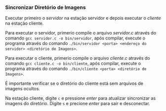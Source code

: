 ### Sincronizar Diretório de Imagens

Executar primeiro o *servidor* na estação servidor e depois executar o *cliente* na estação cliente.

Para executar o servidor, primerio compile o arquivo *servidor.c* através do comando `gcc servidor.c -o bin/servidor`, após compilar, execute o programa através do comando `./bin/servidor <porta> <endereço do servidor> <diretório de Imagens>`.

Para executar o cliente, primerio compile o arquivo *cliente.c* através do comando `gcc cliente.c -o bin/cliente`, após compilar, execute o programa através do comando `./bin/cliente <porta> <diretório de Imagens>`.

É importante verificar se o diretório do cliente está sem arquivos de imagens ocultos.

Na estação cliente, digite `c` e pressione *enter* para atualizar sincronizar as imagens do diretório. Digite `s` e precione *enter* para sair e desconectar.

